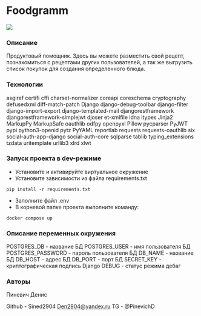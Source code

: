 # Foodgramm


![](https://github.com/sined2904/foodgram-project-react/actions/workflows/main.yml/badge.svg)

### Описание
Продуктовый помощник. Здесь вы можете разместить свой рецепт, познакомиться с рецептами других пользователей, а так же выгрузить список покупок для создания определенного блюда.

### Технологии
asgiref
certifi
cffi
charset-normalizer
coreapi
coreschema
cryptography
defusedxml
diff-match-patch
Django
django-debug-toolbar
django-filter
django-import-export
django-templated-mail
djangorestframework
djangorestframework-simplejwt
djoser
et-xmlfile
idna
itypes
Jinja2
MarkupPy
MarkupSafe
oauthlib
odfpy
openpyxl
Pillow
pycparser
PyJWT
pypi
python3-openid
pytz
PyYAML
reportlab
requests
requests-oauthlib
six
social-auth-app-django
social-auth-core
sqlparse
tablib
typing_extensions
tzdata
uritemplate
urllib3
xlrd
xlwt

### Запуск проекта в dev-режиме
- Установите и активируйте виртуальное окружение
- Установите зависимости из файла requirements.txt
```
pip install -r requirements.txt
``` 
- Заполните файл .env
- В корневой папке проекта выполните команду:
```
docker compose up 
```

### Описание переменных окружения
POSTGRES_DB - название БД
POSTGRES_USER - имя пользователя БД
POSTGRES_PASSWORD - пароль пользователя БД
DB_NAME - название БД
DB_HOST - адрес БД
DB_PORT - порт БД
SECRET_KEY - криптографическая подпись Django
DEBUG - статус режима дебаг

### Авторы
Пиневич Денис

Github - Sined2904
Den2904@yandex.ru
TG - @PinevichD